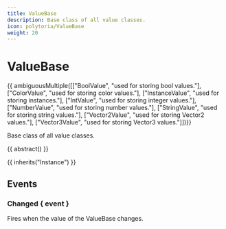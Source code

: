 ```yaml
---
title: ValueBase
description: Base class of all value classes.
icon: polytoria/ValueBase
weight: 20
---
```


# ValueBase

{{ ambiguousMultiple([["BoolValue", "used for storing bool values."], ["ColorValue", "used for storing color values."], ["InstanceValue", "used for storing instances."], ["IntValue", "used for storing integer values."], ["NumberValue", "used for storing number values."], ["StringValue", "used for storing string values."], ["Vector2Value", "used for storing Vector2 values."], ["Vector3Value", "used for storing Vector3 values."]])}}

Base class of all value classes.

{{ abstract() }}

{{ inherits("Instance") }}

## Events

### Changed { event }

Fires when the value of the ValueBase changes.
